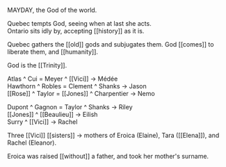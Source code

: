 MAYDAY, the God of the world.  
  
Quebec tempts God, seeing when at last she acts.  
Ontario sits idly by, accepting [[history]] as it is.  
  
Quebec gathers the [[old]] gods and subjugates them. God [[comes]] to liberate them, and [[humanity]].  
  
God is the [[Trinity]].  
  
Atlas ^ Cui = Meyer ^ [[Vici]] -> Médée  
Hawthorn ^ Robles = Clement ^ Shanks -> Jason  
[[Rose]] ^ Taylor = [[Jones]] ^ Charpentier -> Nemo  
  
  
Dupont ^ Gagnon = Taylor ^ Shanks -> Riley  
[[Jones]] ^ [[Beaulieu]] -> Eilish  
Surry ^ [[Vici]] -> Rachel  
  
  
Three [[Vici]] [[sisters]] -> mothers of Eroica (Elaine), Tara ([[Elena]]), and Rachel (Eleanor).  
  
Eroica was raised [[without]] a father, and took her mother's surname.